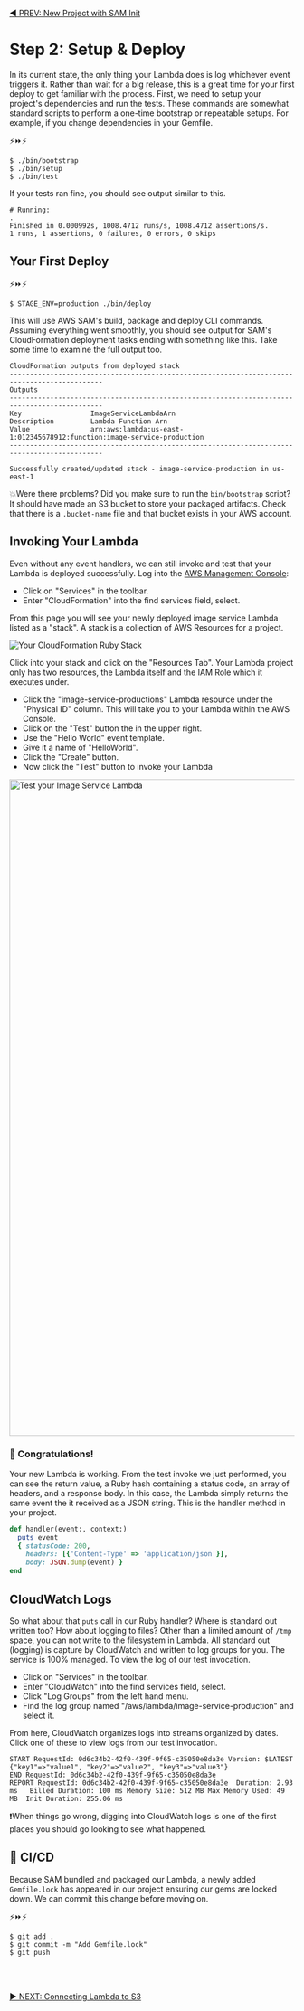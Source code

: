 [◀️ PREV: New Project with SAM Init](1-sam-init.md)

# Step 2: Setup & Deploy

In its current state, the only thing your Lambda does is log whichever event triggers it. Rather than wait for a big release, this is a great time for your first deploy to get familiar with the process. First, we need to setup your project's dependencies and run the tests. These commands are somewhat standard scripts to perform a one-time bootstrap or repeatable setups. For example, if you change dependencies in your Gemfile.

⚡️⏩⚡️

```shell
$ ./bin/bootstrap
$ ./bin/setup
$ ./bin/test
```

If your tests ran fine, you should see output similar to this.

```
# Running:
.
Finished in 0.000992s, 1008.4712 runs/s, 1008.4712 assertions/s.
1 runs, 1 assertions, 0 failures, 0 errors, 0 skips
```

## Your First Deploy

⚡️⏩⚡️

```shell
$ STAGE_ENV=production ./bin/deploy
```

This will use AWS SAM's build, package and deploy CLI commands. Assuming everything went smoothly, you should see output for SAM's CloudFormation deployment tasks ending with something like this. Take some time to examine the full output too.

```
CloudFormation outputs from deployed stack
---------------------------------------------------------------------------------------------
Outputs
---------------------------------------------------------------------------------------------
Key                 ImageServiceLambdaArn
Description         Lambda Function Arn
Value               arn:aws:lambda:us-east-1:012345678912:function:image-service-production
---------------------------------------------------------------------------------------------

Successfully created/updated stack - image-service-production in us-east-1
```

💥Were there problems? Did you make sure to run the `bin/bootstrap` script? It should have made an S3 bucket to store your packaged artifacts. Check that there is a `.bucket-name` file and that bucket exists in your AWS account.

## Invoking Your Lambda

Even without any event handlers, we can still invoke and test that your Lambda is deployed successfully. Log into the [AWS Management Console](https://console.aws.amazon.com/console/home?region=us-east-1):

- Click on "Services" in the toolbar.
- Enter "CloudFormation" into the find services field, select.

From this page you will see your newly deployed image service Lambda listed as a "stack". A stack is a collection of AWS Resources for a project. 

![Your CloudFormation Ruby Stack](https://user-images.githubusercontent.com/2381/80288363-8ab62300-8705-11ea-8725-46fd8c0ec6d4.png)

Click into your stack and click on the "Resources Tab". Your Lambda project only has two resources, the Lambda itself and the IAM Role which it executes under.

- Click the "image-service-productions" Lambda resource under the "Physical ID" column. This will take you to your Lambda within the AWS Console.
- Click on the "Test" button the in the upper right.
- Use the "Hello World" event template.
- Give it a name of "HelloWorld".   
- Click the "Create" button.
- Now click the "Test" button to invoke your Lambda

<img width="1161" alt="Test your Image Service Lambda" src="https://user-images.githubusercontent.com/2381/80289138-c43d5d00-870a-11ea-9798-fa42f96b3851.png">

### 🎉 Congratulations! 

Your new Lambda is working. From the test invoke we just performed, you can see the return value, a Ruby hash containing a status code, an array of headers, and a response body. In this case, the Lambda simply returns the same event the it received as a JSON string. This is the handler method in your project.

```ruby
def handler(event:, context:)
  puts event
  { statusCode: 200,
    headers: [{'Content-Type' => 'application/json'}],
    body: JSON.dump(event) }
end
```

## CloudWatch Logs

So what about that `puts` call in our Ruby handler? Where is standard out written too? How about logging to files? Other than a limited amount of `/tmp` space, you can not write to the filesystem in Lambda. All standard out (logging) is capture by CloudWatch and written to log groups for you. The service is 100% managed. To view the log of our test invocation.

- Click on "Services" in the toolbar.
- Enter "CloudWatch" into the find services field, select.
- Click "Log Groups" from the left hand menu.
- Find the log group named "/aws/lambda/image-service-production" and select it.

From here, CloudWatch organizes logs into streams organized by dates. Click one of these to view logs from our test invocation.

```
START RequestId: 0d6c34b2-42f0-439f-9f65-c35050e8da3e Version: $LATEST
{"key1"=>"value1", "key2"=>"value2", "key3"=>"value3"}
END RequestId: 0d6c34b2-42f0-439f-9f65-c35050e8da3e
REPORT RequestId: 0d6c34b2-42f0-439f-9f65-c35050e8da3e	Duration: 2.93 ms	Billed Duration: 100 ms	Memory Size: 512 MB	Max Memory Used: 49 MB	Init Duration: 255.06 ms	
```

❗️When things go wrong, digging into CloudWatch logs is one of the first places you should go looking to see what happened. 

## 🚀 CI/CD

Because SAM bundled and packaged our Lambda, a newly added `Gemfile.lock` has appeared in our project ensuring our gems are locked down. We can commit this change before moving on.

⚡️⏩⚡️

```shell
$ git add .
$ git commit -m "Add Gemfile.lock"
$ git push
```

<br/>
<br/>

[▶️ NEXT: Connecting Lambda to S3](3-connecting-lambda-to-s3.md)

<br/>
<br/>
